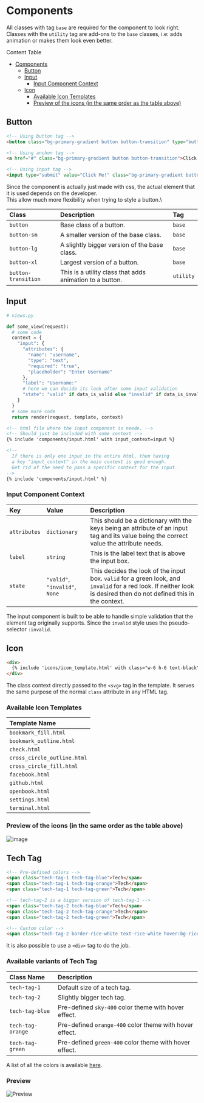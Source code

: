 # Components

All classes with tag `base` are required for the component to look right.\
Classes with the `utility` tag are add-ons to the `base` classes, i.e: adds animation or makes them look even better.

Content Table
- [Components](#components)
  - [Button](#button)
  - [Input](#input)
    - [Input Component Context](#input-component-context)
  - [Icon](#icon)
    - [Available Icon Templates](#available-icon-templates)
    - [Preview of the icons (in the same order as the table above)](#preview-of-the-icons-in-the-same-order-as-the-table-above)


## Button

```html
<!-- Using button tag -->
<button class="bg-primary-gradient button button-transition" type="button">Click Me!</button>

<!-- Using anchon tag -->
<a href="#" class="bg-primary-gradient button button-transition">Click Me!</a>

<!-- Using input tag -->
<input type="submit" value="Click Me!" class="bg-primary-gradient button button-transition"/>
```

Since the component is actually just made with css, the actual element that it is used depends on the developer.\
This allow much more flexibility when trying to style a button.\

| Class | Description | Tag |
| :---- | :---------- | :-- |
| `button` | Base class of a button. | `base` |
| `button-sm` | A smaller version of the base class. | `base` |
| `button-lg` | A slightly bigger version of the base class. | `base` |
| `button-xl` | Largest version of a button. | `base` |
| `button-transition` | This is a utility class that adds animation to a button. | `utility` |

## Input

```python
# views.py

def some_view(request):
  # some code
  context = {
    "input": {
      "attributes": {
        "name": "username",
        "type": "text",
        "required": "true",
        "placeholder": "Enter Username"
      },
      "label": "Username:"
      # here we can decide its look after some input validation
      "state": "valid" if data_is_valid else "invalid" if data_is_invalid else None
    }
  }
  # some more code
  return render(request, template, context)
```

```html
<!-- html file where the input component is neede. -->
<!-- Should just be included with some context -->
{% include 'components/input.html' with input_context=input %}

<!-- 
  If there is only one input in the entire html, then having
  a key "input_context" in the main context is good enough.
  Get rid of the need to pass a specific context for the input.
-->
{% include 'components/input.html' %}
```

### Input Component Context

| Key | Value | Description |
| :-- | :---- | :---------- |
| `attributes` | `dictionary` | This should be a dictionary with the keys being an attribute of an input tag and its value being the correct value the attribute needs.|
| `label` | `string` | This is the label text that is above the input box. |
| `state` | `"valid"`, `"invalid"`, `None` | This decides the look of the input box. `valid` for a green look, and `invalid` for a red look. If neither look is desired then do not defined this in the context.|

The input component is built to be able to handle simple validation that the element tag originally supports. Since the `invalid` style uses the pseudo-selector `:invalid`.

## Icon
```html
<div>
  {% include 'icons/icon_template.html' with class="w-6 h-6 text-black" %}
</div>
```
The class context directly passed to the `<svg>` tag in the template. It serves the same purpose of the normal `class` attribute in any HTML tag.

### Available Icon Templates
| Template Name | 
|:------------- |
| `bookmark_fill.html` |
| `bookmark_outline.html` |
| `check.html` |
| `cross_circle_outline.html` |
| `cross_circle_fill.html` |
| `facebook.html` |
| `github.html` |
| `openbook.html` |
| `settings.html` |
| `terminal.html` |

### Preview of the icons (in the same order as the table above)

![image](https://user-images.githubusercontent.com/46619361/164488267-7a25a000-2f5b-404c-b921-7f2080430775.png)

## Tech Tag

```html
<!-- Pre-defined colors -->
<span class="tech-tag-1 tech-tag-blue">Tech</span>
<span class="tech-tag-1 tech-tag-orange">Tech</span>
<span class="tech-tag-1 tech-tag-green">Tech</span>

<!-- tech-tag-2 is a bigger version of tech-tag-1 -->
<span class="tech-tag-2 tech-tag-blue">Tech</span>
<span class="tech-tag-2 tech-tag-orange">Tech</span>
<span class="tech-tag-2 tech-tag-green">Tech</span>

<!-- Custom color -->
<span class="tech-tag-2 border-rice-white text-rice-white hover:bg-rice-white hover:text-black">Tech</span>
```

It is also possible to use a `<div>` tag to do the job.

### Available variants of Tech Tag

| Class Name | Description |
| :--------- | :---------- |
| `tech-tag-1` | Default size of a tech tag. |
| `tech-tag-2` | Slightly bigger tech tag. |
| `tech-tag-blue` | Pre-defined `sky-400` color theme with hover effect. |
| `tech-tag-orange` | Pre-defined `orange-400` color theme with hover effect. |
| `tech-tag-green` | Pre-defined `green-400` color theme with hover effect. |
A list of all the colors is available [here](https://tailwindcss.com/docs/customizing-colors).

### Preview

![Preview](https://user-images.githubusercontent.com/46619361/164512195-fc435539-db22-4067-9612-0568ebf33899.gif)
